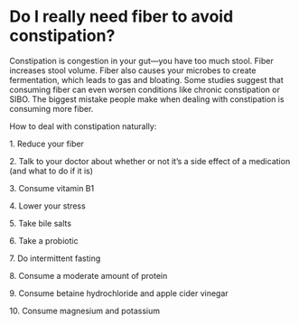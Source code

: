 # Do I really need fiber to avoid constipation?

Constipation is congestion in your gut—you have too much stool. Fiber increases stool volume. Fiber also causes your microbes to create fermentation, which leads to gas and bloating. Some studies suggest that consuming fiber can even worsen conditions like chronic constipation or SIBO. The biggest mistake people make when dealing with constipation is consuming more fiber.

How to deal with constipation naturally:

1\. Reduce your fiber

2\. Talk to your doctor about whether or not it’s a side effect of a medication (and what to do if it is)

3\. Consume vitamin B1

4\. Lower your stress

5\. Take bile salts

6\. Take a probiotic

7\. Do intermittent fasting

8\. Consume a moderate amount of protein

9\. Consume betaine hydrochloride and apple cider vinegar

10\. Consume magnesium and potassium